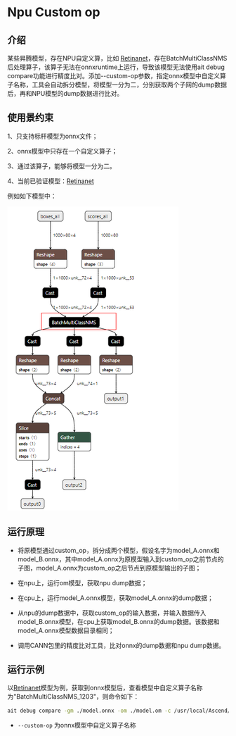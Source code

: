 # Npu Custom op


## 介绍

某些昇腾模型，存在NPU自定义算，比如 [Retinanet](https://gitee.com/ascend/ModelZoo-PyTorch/tree/master/ACL_PyTorch/contrib/cv/detection/Retinanet)，存在BatchMultiClassNMS后处理算子，该算子无法在onnxruntime上运行，导致该模型无法使用ait debug compare功能进行精度比对。添加--custom-op参数，指定onnx模型中自定义算子名称，工具会自动拆分模型，将模型一分为二，分别获取两个子网的dump数据后，再和NPU模型的dump数据进行比对。

## 使用景约束

1、只支持标杆模型为onnx文件；

2、onnx模型中只存在一个自定义算子；

3、通过该算子，能够将模型一分为二。

4、当前已验证模型：[Retinanet](https://gitee.com/ascend/ModelZoo-PyTorch/tree/master/ACL_PyTorch/contrib/cv/detection/Retinanet)

例如如下模型中：

![architecture](./custom_op.png)

## 运行原理

- 将原模型通过custom_op，拆分成两个模型，假设名字为model_A.onnx和model_B.onnx，其中model_A.onnx为原模型输入到custom_op之前节点的子图，model_A.onnx为custom_op之后节点到原模型输出的子图；

- 在npu上，运行om模型，获取npu dump数据；

- 在cpu上，运行model_A.onnx模型，获取model_A.onnx的dump数据；

- 从npu的dump数据中，获取custom_op的输入数据，并输入数据传入model_B.onnx模型，在cpu上获取model_B.onnx的dump数据。该数据和model_A.onnx模型数据目录相同；

- 调用CANN包里的精度比对工具，比对onnx的dump数据和npu dump数据。

## 运行示例

以[Retinanet](https://gitee.com/ascend/ModelZoo-PyTorch/tree/master/ACL_PyTorch/contrib/cv/detection/Retinanet)模型为例，获取到onnx模型后，查看模型中自定义算子名称为"BatchMultiClassNMS_1203"，则命令如下：

  ```sh
  ait debug compare -gm ./model.onnx -om ./model.om -c /usr/local/Ascend/ascend-toolkit/latest -o /home/HwHiAiUser/result/test  --custom-op='BatchMultiClassNMS_1203'
  ```
  - `--custom-op` 为onnx模型中自定义算子名称